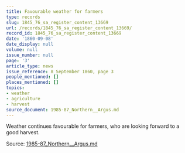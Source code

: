 ```yaml
---
title: Favourable weather for farmers
type: records
slug: 1845_76_sa_register_content_13669
url: /records/1845_76_sa_register_content_13669/
record_id: 1845_76_sa_register_content_13669
date: '1860-09-08'
date_display: null
volume: null
issue_number: null
page: '3'
article_type: news
issue_reference: 8 September 1860, page 3
people_mentioned: []
places_mentioned: []
topics:
- weather
- agriculture
- harvest
source_document: 1985-87_Northern__Argus.md
---
```


Weather continues favourable for farmers, who are looking forward to a good harvest.

Source: [1985-87_Northern__Argus.md](/downloads/markdown/1985-87_Northern__Argus.md)
